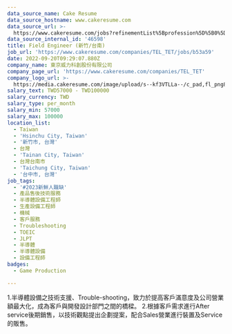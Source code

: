 ```yaml
---
data_source_name: Cake Resume
data_source_hostname: www.cakeresume.com
data_source_url: >-
  https://www.cakeresume.com/jobs?refinementList%5Bprofession%5D%5B0%5D=game-production&range%5Bsalary_range%5D%5Bmin%5D=100000
data_source_internal_id: '46598'
title: Field Engineer (新竹/台南)
job_url: 'https://www.cakeresume.com/companies/TEL_TET/jobs/b53a59'
date: 2022-09-20T09:29:07.880Z
company_name: 東京威力科創股份有限公司
company_page_url: 'https://www.cakeresume.com/companies/TEL_TET'
company_logo_url: >-
  https://media.cakeresume.com/image/upload/s--kf3VTLLa--/c_pad,fl_png8,h_200,w_200/v1660632068/rqnq5ydekiw8xedxy8ey.png
salary_text: TWD57000 - TWD100000
salary_currency: TWD
salary_type: per_month
salary_min: 57000
salary_max: 100000
location_list:
  - Taiwan
  - 'Hsinchu City, Taiwan'
  - '新竹市, 台灣'
  - 台灣
  - 'Tainan City, Taiwan'
  - 台灣台南市
  - 'Taichung City, Taiwan'
  - '台中市, 台灣'
job_tags:
  - '#2023新鮮人職缺'
  - 產品售後技術服務
  - 半導體設備工程師
  - 生產設備工程師
  - 機械
  - 客戶服務
  - Troubleshooting
  - TOEIC
  - JLPT
  - 半導體
  - 半導體設備
  - 設備工程師
badges:
  - Game Production

---
```


1.半導體設備之技術支援、Trouble-shooting，致力於提高客戶滿意度及公司營業額最大化，成為客戶與開發設計部門之間的橋樑。 2.根據客戶需求進行After service後期銷售，以技術觀點提出企劃提案，配合Sales營業進行裝置及Service的販售。